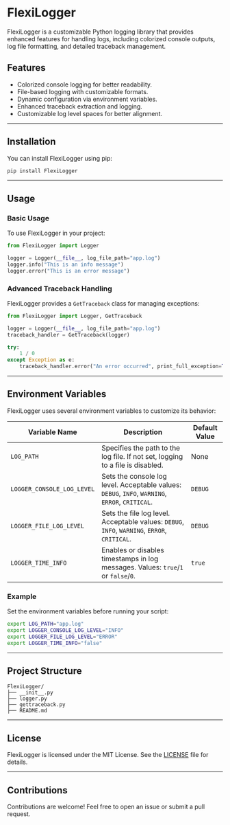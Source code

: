 # FlexiLogger

FlexiLogger is a customizable Python logging library that provides enhanced features for handling logs, including colorized console outputs, log file formatting, and detailed traceback management.

## Features

- Colorized console logging for better readability.
- File-based logging with customizable formats.
- Dynamic configuration via environment variables.
- Enhanced traceback extraction and logging.
- Customizable log level spaces for better alignment.

---

## Installation

You can install FlexiLogger using pip:

```bash
pip install FlexiLogger
```

---

## Usage

### Basic Usage

To use FlexiLogger in your project:

```python
from FlexiLogger import Logger

logger = Logger(__file__, log_file_path="app.log")
logger.info("This is an info message")
logger.error("This is an error message")
```

### Advanced Traceback Handling

FlexiLogger provides a `GetTraceback` class for managing exceptions:

```python
from FlexiLogger import Logger, GetTraceback

logger = Logger(__file__, log_file_path="app.log")
traceback_handler = GetTraceback(logger)

try:
    1 / 0
except Exception as e:
    traceback_handler.error("An error occurred", print_full_exception=True)
```

---

## Environment Variables

FlexiLogger uses several environment variables to customize its behavior:

| Variable Name              | Description                                                                                       | Default Value |
|----------------------------|---------------------------------------------------------------------------------------------------|---------------|
| `LOG_PATH`                 | Specifies the path to the log file. If not set, logging to a file is disabled.                   | None          |
| `LOGGER_CONSOLE_LOG_LEVEL` | Sets the console log level. Acceptable values: `DEBUG`, `INFO`, `WARNING`, `ERROR`, `CRITICAL`. | `DEBUG`       |
| `LOGGER_FILE_LOG_LEVEL`    | Sets the file log level. Acceptable values: `DEBUG`, `INFO`, `WARNING`, `ERROR`, `CRITICAL`.    | `DEBUG`       |
| `LOGGER_TIME_INFO`         | Enables or disables timestamps in log messages. Values: `true`/`1` or `false`/`0`.             | `true`        |

### Example

Set the environment variables before running your script:

```bash
export LOG_PATH="app.log"
export LOGGER_CONSOLE_LOG_LEVEL="INFO"
export LOGGER_FILE_LOG_LEVEL="ERROR"
export LOGGER_TIME_INFO="false"
```

---

## Project Structure

```
FlexiLogger/
├── __init__.py
├── logger.py
├── gettraceback.py
├── README.md
```

---

## License

FlexiLogger is licensed under the MIT License. See the [LICENSE](LICENSE) file for details.

---

## Contributions

Contributions are welcome! Feel free to open an issue or submit a pull request.
